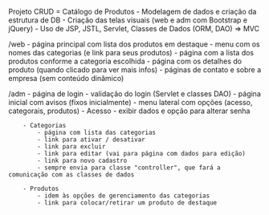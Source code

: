 Projeto CRUD = Catálogo de Produtos
	- Modelagem de dados e criação da estrutura de DB
	- Criação das telas visuais (web e adm com Bootstrap e jQuery)
	- Uso de JSP, JSTL, Servlet, Classes de Dados (ORM, DAO) => MVC

/web
	- página principal com lista dos produtos em destaque
	- menu com os nomes das categorias (e link para seus produtos)
	- página com a lista dos produtos conforme a categoria escolhida
	- página com os detalhes do produto (quando clicado para ver mais infos)
	- páginas de contato e sobre a empresa (sem conteúdo dinâmico)

/adm
	- página de login
	- validação do login (Servlet e classes DAO)
	- página inicial com avisos (fixos inicialmente)
	- menu lateral com opções (acesso, categorais, produtos)
		- Acesso
			- exibir dados e opção para alterar senha

		- Categorias
			- página com lista das categorias
			- link para ativar / desativar
			- link para excluir
			- link para editar (vai para página com dados para edição)
			- link para novo cadastro
			- sempre envia para classe "controller", que fará a comunicação com as classes de dados

		- Produtos
			- idem às opções de gerenciamento das categorias
			- link para colocar/retirar um produto de destaque
